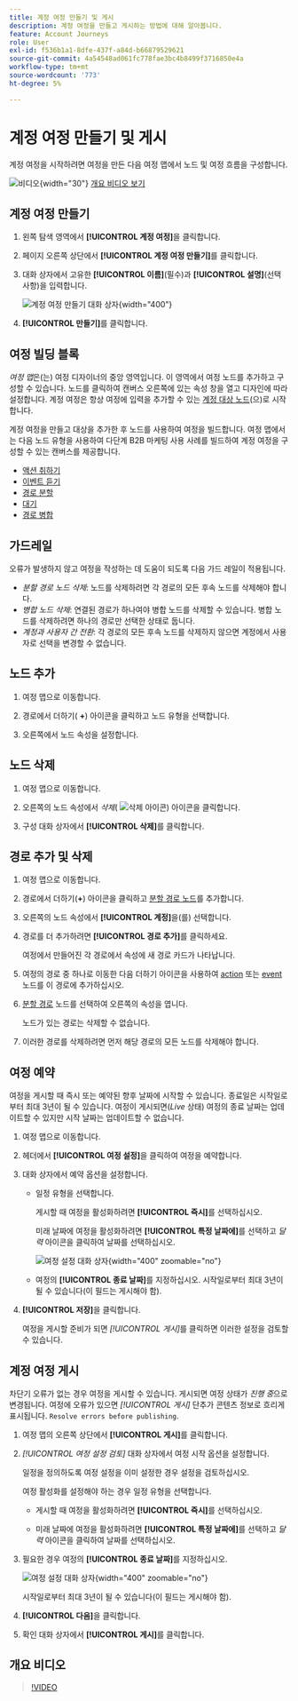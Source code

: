 ```yaml
---
title: 계정 여정 만들기 및 게시
description: 계정 여정을 만들고 게시하는 방법에 대해 알아봅니다.
feature: Account Journeys
role: User
exl-id: f536b1a1-8dfe-437f-a84d-b66879529621
source-git-commit: 4a54548ad061fc778fae3bc4b8499f3716850e4a
workflow-type: tm+mt
source-wordcount: '773'
ht-degree: 5%

---
```


# 계정 여정 만들기 및 게시

계정 여정을 시작하려면 여정을 만든 다음 여정 맵에서 노드 및 여정 흐름을 구성합니다.

![비디오](../../assets/do-not-localize/icon-video.svg){width="30"} [개요 비디오 보기](#overview-video)

## 계정 여정 만들기

1. 왼쪽 탐색 영역에서 **[!UICONTROL 계정 여정]**&#x200B;을 클릭합니다.

1. 페이지 오른쪽 상단에서 **[!UICONTROL 계정 여정 만들기]**&#x200B;를 클릭합니다.

1. 대화 상자에서 고유한 **[!UICONTROL 이름]**(필수)과 **[!UICONTROL 설명]**(선택 사항)을 입력합니다.

   ![계정 여정 만들기 대화 상자](./assets/account-journey-create-dialog.png){width="400"}

1. **[!UICONTROL 만들기]**&#x200B;를 클릭합니다.

## 여정 빌딩 블록

_여정 맵_&#x200B;은(는) 여정 디자이너의 중앙 영역입니다. 이 영역에서 여정 노드를 추가하고 구성할 수 있습니다. 노드를 클릭하여 캔버스 오른쪽에 있는 속성 창을 열고 디자인에 따라 설정합니다. 계정 여정은 항상 여정에 입력을 추가할 수 있는 [계정 대상 노드](./account-audience-nodes.md)(으)로 시작합니다.

계정 여정을 만들고 대상을 추가한 후 노드를 사용하여 여정을 빌드합니다. 여정 맵에서는 다음 노드 유형을 사용하여 다단계 B2B 마케팅 사용 사례를 빌드하여 계정 여정을 구성할 수 있는 캔버스를 제공합니다.

* [액션 취하기](./action-nodes.md)
* [이벤트 듣기](./listen-for-event-nodes.md)
* [경로 분할](./split-merge-paths-nodes.md)
* [대기](./wait-nodes.md)
* [경로 병합](./split-merge-paths-nodes.md)

## 가드레일

오류가 발생하지 않고 여정을 작성하는 데 도움이 되도록 다음 가드 레일이 적용됩니다.

* _분할 경로 노드 삭제_: 노드를 삭제하려면 각 경로의 모든 후속 노드를 삭제해야 합니다.
* _병합 노드 삭제_: 연결된 경로가 하나여야 병합 노드를 삭제할 수 있습니다. 병합 노드를 삭제하려면 하나의 경로만 선택한 상태로 둡니다.
* _계정과 사용자 간 전환_: 각 경로의 모든 후속 노드를 삭제하지 않으면 계정에서 사용자로 선택을 변경할 수 없습니다.

## 노드 추가

1. 여정 맵으로 이동합니다.

1. 경로에서 더하기( **+**) 아이콘을 클릭하고 노드 유형을 선택합니다.

1. 오른쪽에서 노드 속성을 설정합니다.

## 노드 삭제

1. 여정 맵으로 이동합니다.

1. 오른쪽의 노드 속성에서 _삭제_( ![삭제 아이콘](../assets/do-not-localize/icon-delete.svg)) 아이콘을 클릭합니다.

1. 구성 대화 상자에서 **[!UICONTROL 삭제]**&#x200B;를 클릭합니다.

## 경로 추가 및 삭제

1. 여정 맵으로 이동합니다.

1. 경로에서 더하기(**+**) 아이콘을 클릭하고 [분할 경로 노드](./split-merge-paths-nodes.md#split-paths)를 추가합니다.

1. 오른쪽의 노드 속성에서 **[!UICONTROL 계정]**&#x200B;을(를) 선택합니다.

1. 경로를 더 추가하려면 **[!UICONTROL 경로 추가]**&#x200B;를 클릭하세요.

   여정에서 만들어진 각 경로에서 속성에 새 경로 카드가 나타납니다.

1. 여정의 경로 중 하나로 이동한 다음 더하기 아이콘을 사용하여 [action](./action-nodes.md) 또는 [event](./listen-for-event-nodes.md) 노드를 이 경로에 추가하십시오.

1. [분할 경로](./split-merge-paths-nodes.md) 노드를 선택하여 오른쪽의 속성을 엽니다.

   노드가 있는 경로는 삭제할 수 없습니다.

1. 이러한 경로를 삭제하려면 먼저 해당 경로의 모든 노드를 삭제해야 합니다.

## 여정 예약

여정을 게시할 때 즉시 또는 예약된 향후 날짜에 시작할 수 있습니다. 종료일은 시작일로부터 최대 3년이 될 수 있습니다. 여정이 게시되면(_Live_ 상태) 여정의 종료 날짜는 업데이트할 수 있지만 시작 날짜는 업데이트할 수 없습니다.

1. 여정 맵으로 이동합니다.

1. 헤더에서 **[!UICONTROL 여정 설정]**&#x200B;을 클릭하여 여정을 예약합니다.

1. 대화 상자에서 예약 옵션을 설정합니다.

   * 일정 유형을 선택합니다.

     게시할 때 여정을 활성화하려면 **[!UICONTROL 즉시]**&#x200B;를 선택하십시오.

     미래 날짜에 여정을 활성화하려면 **[!UICONTROL 특정 날짜에]**&#x200B;를 선택하고 _달력_ 아이콘을 클릭하여 날짜를 선택하십시오.

     ![여정 설정 대화 상자](./assets/account-journey-settings-dialog.png){width="400" zoomable="no"}

   * 여정의 **[!UICONTROL 종료 날짜]**&#x200B;를 지정하십시오. 시작일로부터 최대 3년이 될 수 있습니다(이 필드는 게시해야 함).

1. **[!UICONTROL 저장]**&#x200B;을 클릭합니다.

   여정을 게시할 준비가 되면 _[!UICONTROL 게시]_&#x200B;를 클릭하면 이러한 설정을 검토할 수 있습니다.

## 계정 여정 게시

차단기 오류가 없는 경우 여정을 게시할 수 있습니다. 게시되면 여정 상태가 _진행 중_&#x200B;으로 변경됩니다. 여정에 오류가 있으면 _[!UICONTROL 게시]_ 단추가 콘텐츠 정보로 흐리게 표시됩니다. `Resolve errors before publishing`.

1. 여정 맵의 오른쪽 상단에서 **[!UICONTROL 게시]**&#x200B;를 클릭합니다.

1. _[!UICONTROL 여정 설정 검토]_ 대화 상자에서 여정 시작 옵션을 설정합니다.

   일정을 정의하도록 여정 설정을 이미 설정한 경우 설정을 검토하십시오.

   여정 활성화를 설정해야 하는 경우 일정 유형을 선택합니다.

   * 게시할 때 여정을 활성화하려면 **[!UICONTROL 즉시]**&#x200B;를 선택하십시오.

   * 미래 날짜에 여정을 활성화하려면 **[!UICONTROL 특정 날짜에]**&#x200B;를 선택하고 _달력_ 아이콘을 클릭하여 날짜를 선택하십시오.

1. 필요한 경우 여정의 **[!UICONTROL 종료 날짜]**&#x200B;를 지정하십시오.

   ![여정 설정 대화 상자](./assets/journey-publish-dialog.png){width="400" zoomable="no"}

   시작일로부터 최대 3년이 될 수 있습니다(이 필드는 게시해야 함).

1. **[!UICONTROL 다음]**&#x200B;을 클릭합니다.

1. 확인 대화 상자에서 **[!UICONTROL 게시]**&#x200B;를 클릭합니다.

## 개요 비디오

>[!VIDEO](https://video.tv.adobe.com/v/3443226/?learn=on&captions=kor)

